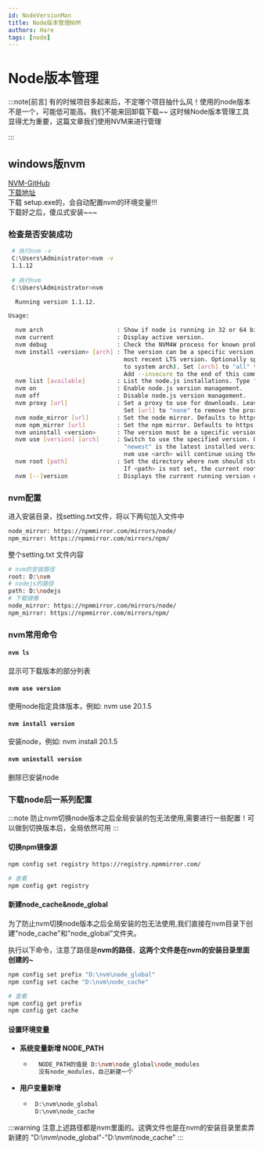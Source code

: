 ```yaml
---
id: NodeVersionMan
title: Node版本管理NVM
authors: Hare
tags: [node]
---
```


# Node版本管理

:::note[前言]
有的时候项目多起来后，不定哪个项目抽什么风！使用的node版本不是一个，可能低可能高。我们不能来回卸载下载~~
这时候Node版本管理工具显得尤为重要，这篇文章我们使用NVM来进行管理

:::

## windows版nvm
[NVM-GitHub](https://github.com/coreybutler/nvm-windows)<br/>
[下载地址](https://nvm.uihtm.com/)<br/>
下载 setup.exe的，会自动配置nvm的环境变量!!!<br/>
下载好之后，傻瓜式安装~~~

### 检查是否安装成功
~~~bash
 # 执行nvm -v
 C:\Users\Administrator>nvm -v
 1.1.12
 
 # 执行nvm
 C:\Users\Administrator>nvm

  Running version 1.1.12.

Usage:

  nvm arch                     : Show if node is running in 32 or 64 bit mode.
  nvm current                  : Display active version.
  nvm debug                    : Check the NVM4W process for known problems (troubleshooter).
  nvm install <version> [arch] : The version can be a specific version, "latest" for the latest current version, or "lts" for the
                                 most recent LTS version. Optionally specify whether to install the 32 or 64 bit version (defaults
                                 to system arch). Set [arch] to "all" to install 32 AND 64 bit versions.
                                 Add --insecure to the end of this command to bypass SSL validation of the remote download server.
  nvm list [available]         : List the node.js installations. Type "available" at the end to see what can be installed. Aliased as ls.
  nvm on                       : Enable node.js version management.
  nvm off                      : Disable node.js version management.
  nvm proxy [url]              : Set a proxy to use for downloads. Leave [url] blank to see the current proxy.
                                 Set [url] to "none" to remove the proxy.
  nvm node_mirror [url]        : Set the node mirror. Defaults to https://nodejs.org/dist/. Leave [url] blank to use default url.
  nvm npm_mirror [url]         : Set the npm mirror. Defaults to https://github.com/npm/cli/archive/. Leave [url] blank to default url.
  nvm uninstall <version>      : The version must be a specific version.
  nvm use [version] [arch]     : Switch to use the specified version. Optionally use "latest", "lts", or "newest".
                                 "newest" is the latest installed version. Optionally specify 32/64bit architecture.
                                 nvm use <arch> will continue using the selected version, but switch to 32/64 bit mode.
  nvm root [path]              : Set the directory where nvm should store different versions of node.js.
                                 If <path> is not set, the current root will be displayed.
  nvm [--]version              : Displays the current running version of nvm for Windows. Aliased as v.
~~~

### nvm配置
进入安装目录，找setting.txt文件，将以下两句加入文件中
~~~bash 
node_mirror: https://npmmirror.com/mirrors/node/
npm_mirror: https://npmmirror.com/mirrors/npm/
~~~
整个setting.txt 文件内容
~~~bash 
# nvm的安装路径
root: D:\nvm
# nodejs的路径
path: D:\nodejs
# 下载镜像
node_mirror: https://npmmirror.com/mirrors/node/
npm_mirror: https://npmmirror.com/mirrors/npm/
~~~

### nvm常用命令

#### `nvm ls`
显示可下载版本的部分列表
#### `nvm use version`
使用node指定具体版本，例如: nvm use 20.1.5
#### `nvm install version`
安装node，例如: nvm install 20.1.5
#### `nvm uninstall version`
删除已安装node

### 下载node后一系列配置
:::note
防止nvm切换node版本之后全局安装的包无法使用,需要进行一些配置！可以做到切换版本后，全局依然可用
:::

#### 切换npm镜像源
~~~bash
npm config set registry https://registry.npmmirror.com/

# 查看
npm config get registry 
~~~

#### 新建node_cache&node_global
为了防止nvm切换node版本之后全局安装的包无法使用,我们直接在nvm目录下创建"node_cache"和"node_global"文件夹。<br/>

执行以下命令，注意了路径是**nvm的路径**，**这两个文件是在nvm的安装目录里面创建的~**
~~~bash 
npm config set prefix "D:\nvm\node_global"
npm config set cache "D:\nvm\node_cache"

# 查看
npm config get prefix
npm config get cache
~~~

#### 设置环境变量
* **系统变量新增 NODE_PATH**
    * ~~~bash
        NODE_PATH的值是 D:\nvm\node_global\node_modules
        没有node_modules，自己新建一个
      ~~~
* **用户变量新增**
    * ~~~bash
       D:\nvm\node_global
       D:\nvm\node_cache
      ~~~~

:::warning
注意上述路径都是nvm里面的。这俩文件也是在nvm的安装目录里卖弄新建的 "D:\nvm\node_global"-"D:\nvm\node_cache"
:::